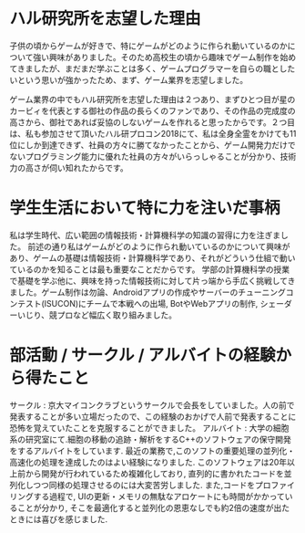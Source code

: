 # ハル研究所を志望した理由

子供の頃からゲームが好きで、特にゲームがどのように作られ動いているのかについて強い興味がありました。そのため高校生の頃から趣味でゲーム制作を始めてきましたが、まだまだ学ぶことは多く、ゲームプログラマーを自らの職としたいという思いが強かったため、まず、ゲーム業界を志望しました。

ゲーム業界の中でもハル研究所を志望した理由は２つあり、まずひとつ目が星のカービィを代表とする御社の作品の長らくのファンであり、その作品の完成度の高さから、御社であれば妥協のしないゲームを作れると思ったからです。２つ目は、私も参加させて頂いたハル研プロコン2018にて、私は全身全霊をかけても11位にしか到達できず、社員の方々に勝てなかったことから、ゲーム開発力だけでないプログラミング能力に優れた社員の方々がいらっしゃることが分かり、技術力の高さが伺い知れたからです。


# 学生生活において特に力を注いだ事柄

私は学生時代、広い範囲の情報技術・計算機科学の知識の習得に力を注ぎました。
前述の通り私はゲームがどのように作られ動いているのかについて興味があり、ゲームの基礎は情報技術・計算機科学であり、それがどういう仕組で動いているのかを知ることは最も重要なことだからです。
学部の計算機科学の授業で基礎を学ぶ他に、興味を持った情報技術に対して片っ端から手広く挑戦してきました。ゲーム制作は勿論、Androidアプリの作成やサーバーのチューニングコンテスト(ISUCON)にチームで本戦への出場, BotやWebアプリの制作, シェーダーいじり、競プロなど幅広く取り組みました。


# 部活動 / サークル / アルバイトの経験から得たこと

サークル : 京大マイコンクラブというサークルで会長をしていました。人の前で発表することが多い立場だったので、この経験のおかげで人前で発表することに恐怖を覚えていたことを克服することができました。
アルバイト : 大学の細胞系の研究室にて.細胞の移動の追跡・解析をするC++のソフトウェアの保守開発をするアルバイトをしています. 最近の業務で,このソフトの重要処理の並列化・高速化の処理を達成したのはよい経験になりました. このソフトウェアは20年以上前から開発が行われているため複雑化しており, 直列的に書かれたコードを並列化しつつ同様の処理させるのには大変苦労しました. また,コードをプロファイリングする過程で, UIの更新・メモリの無駄なアロケートにも時間がかかっていることが分かり, そこを最適化すると並列化の恩恵なしでも約2倍の速度が出たときには喜びを感じました.
